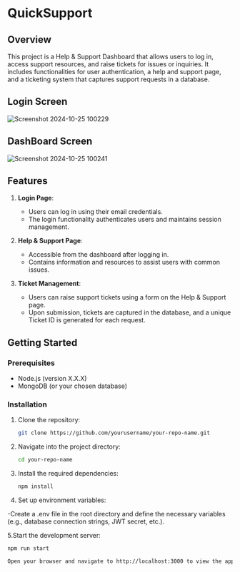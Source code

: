 # QuickSupport

## Overview
This project is a Help & Support Dashboard that allows users to log in, access support resources, and raise tickets for issues or inquiries. It includes functionalities for user authentication, a help and support page, and a ticketing system that captures support requests in a database.

## Login Screen
![Screenshot 2024-10-25 100229](https://github.com/user-attachments/assets/886c5db9-0eae-4b51-8aaa-0fd3d2b84eb9)

## DashBoard Screen
![Screenshot 2024-10-25 100241](https://github.com/user-attachments/assets/98952f75-6986-4519-94b0-23b8e1e380fe)

## Features

1. **Login Page**: 
   - Users can log in using their email credentials.
   - The login functionality authenticates users and maintains session management.

2. **Help & Support Page**: 
   - Accessible from the dashboard after logging in.
   - Contains information and resources to assist users with common issues.

3. **Ticket Management**: 
   - Users can raise support tickets using a form on the Help & Support page.
   - Upon submission, tickets are captured in the database, and a unique Ticket ID is generated for each request.

## Getting Started

### Prerequisites
- Node.js (version X.X.X)
- MongoDB (or your chosen database)

### Installation

1. Clone the repository:

   ```bash
   git clone https://github.com/yourusername/your-repo-name.git

2. Navigate into the project directory:

   ```bash
   cd your-repo-name

3. Install the required dependencies:

   ```bash
   npm install

4. Set up environment variables:

-Create a .env file in the root directory and define the necessary variables (e.g., database connection strings, JWT secret, etc.).


5.Start the development server:

   ```bash
  npm run start

Open your browser and navigate to http://localhost:3000 to view the application.




